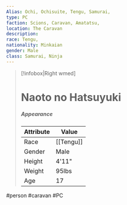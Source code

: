 ```yaml
---
Alias: Ochi, Ochisuite, Tengu, Samurai,
type: PC 
faction: Scions, Caravan, Amatatsu,
location: The Caravan 
description:  
race: Tengu,
nationality: Minkaian
gender: Male
class: Samurai, Ninja 
---
```

> [!infobox|Right wmed]
> # Naoto no Hatsuyuki
> ##### Appearance
> | Attribute |  Value
> | ---- | ---- |
> | Race | [[Tengu]] |
> | Gender | Male |
> | Height | 4'11" |
> | Weight | 95lbs |
> | Age | 17 |

#person #caravan #PC